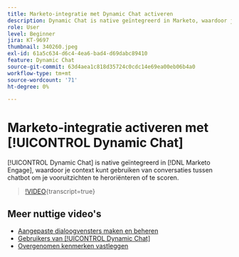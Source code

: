 ```yaml
---
title: Marketo-integratie met Dynamic Chat activeren
description: Dynamic Chat is native geïntegreerd in Marketo, waardoor je context kunt gebruiken van conversaties tussen chatbot om je perspectief te heroriënteren of te scoren.
role: User
level: Beginner
jira: KT-9697
thumbnail: 340260.jpeg
exl-id: 61a5c634-d6c4-4ea6-bad4-d69dabc89410
feature: Dynamic Chat
source-git-commit: 63d4aea1c818d35724c0cdc14e69ea00eb06b4a0
workflow-type: tm+mt
source-wordcount: '71'
ht-degree: 0%

---
```


# Marketo-integratie activeren met [!UICONTROL Dynamic Chat]

[!UICONTROL Dynamic Chat]  is native geïntegreerd in [!DNL Marketo Engage], waardoor je context kunt gebruiken van conversaties tussen chatbot om je vooruitzichten te heroriënteren of te scoren.

>[!VIDEO](https://video.tv.adobe.com/v/340260/?quality=12&learn=on){transcript=true}

## Meer nuttige video&#39;s

* [Aangepaste dialoogvensters maken en beheren](dialogue-management.md)
* [Gebruikers van [!UICONTROL Dynamic Chat]](user-management.md)
* [Overgenomen kenmerken vastleggen](capture-inferred-attributes.md)
